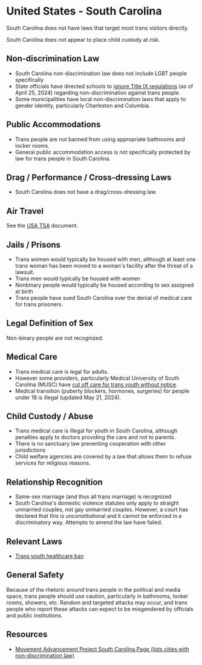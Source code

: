 # United States - South Carolina

South Carolina does not have laws that target most trans visitors directly.

South Carolina does not appear to place child custody at risk.

## Non-discrimination Law

 * South Carolina non-discrimination law does not include LGBT people specifically
 * State officials have directed schools to [ignore Title IX
   regulations](https://www.losangelesblade.com/2024/04/25/four-states-to-ignore-new-title-ix-rules-protecting-trans-students/)
   (as of April 25, 2024) regarding non-discrimination against trans people.
 * Some municipalities have local non-discrimination laws that apply to
   gender identity, particularly Charleston and Columbia.

## Public Accommodations

 * Trans people are not banned from using appropriate bathrooms and locker
   rooms.
 * General public accommodation access is not specifically protected by law
   for trans people in South Carolina.

## Drag / Performance / Cross-dressing Laws

 * South Carolina does not have a drag/cross-dressing law.

## Air Travel

See the [USA TSA](notes/tsa.md) document.

## Jails / Prisons

 * Trans women would typically be housed with men, although at least one
   trans woman has been moved to a woman's facility after the threat of
   a lawsuit.
 * Trans men would typically be housed with women
 * Nonbinary people would typically be housed according to sex
   assigned at birth
 * Trans people have sued South Carolina over the denial of medical
   care for trans prisoners.

## Legal Definition of Sex

Non-binary people are not recognized.

## Medical Care

 * Trans medical care is legal for adults.
 * However some providers, particularly Medical University of South
   Carolina (MUSC) have [cut off care for trans youth without
   notice](https://www.propublica.org/article/musc-medical-university-south-carolina-trans-healthcare-emails).
 * Medical transition (puberty blockers, hormones, surgeries) for people
   under 18 is illegal (updated May 21, 2024).

## Child Custody / Abuse

 * Trans medical care is illegal for youth in South Carolina, although
   penalties apply to doctors providing the care and not to parents.
 * There is no sanctuary law preventing cooperation with other
   jurisdictions
 * Child welfare agencies are covered by a law that allows them to
   refuse services for religious reasons.
 
## Relationship Recognition

 * Same-sex marriage (and thus all trans marriage) is recognized
 * South Carolina's domestic violence statutes only apply to straight
   unmarried couples, not gay unmarried couples. However, a court has
   declared that this is unconstitutional and it cannot be enforced in
   a discriminatory way.  Attempts to amend the law have failed.

## Relevant Laws

 * [Trans youth healthcare ban](https://www.scstatehouse.gov/sess125_2023-2024/bills/4624.htm)

## General Safety

Because of the rhetoric around trans people in the political and media
space, trans people should use caution, particularly in bathrooms,
locker rooms, showers, etc.  Random and targeted attacks may occur, and
trans people who report these attacks can expect to be misgendered by
officials and public institutions.

## Resources

 * [Movement Advancement Project South Carolina Page (lists cities with non-discrimination law)](https://www.lgbtmap.org/equality_maps/profile_state/SC)
